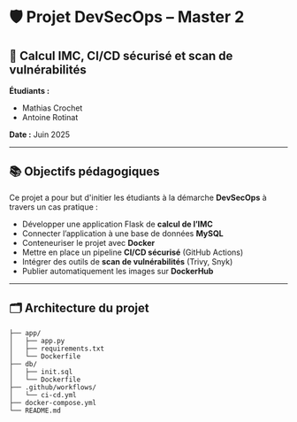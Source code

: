 # 🛡️ Projet DevSecOps – Master 2

## 🎯 Calcul IMC, CI/CD sécurisé et scan de vulnérabilités

**Étudiants :**  
- Mathias Crochet
- Antoine Rotinat 

**Date :** Juin 2025

---

## 📚 Objectifs pédagogiques

Ce projet a pour but d'initier les étudiants à la démarche **DevSecOps** à travers un cas pratique :

- Développer une application Flask de **calcul de l’IMC**
- Connecter l’application à une base de données **MySQL**
- Conteneuriser le projet avec **Docker**
- Mettre en place un pipeline **CI/CD sécurisé** (GitHub Actions)
- Intégrer des outils de **scan de vulnérabilités** (Trivy, Snyk)
- Publier automatiquement les images sur **DockerHub**

---

## 🗂️ Architecture du projet

```plaintext
├── app/
│   ├── app.py
│   ├── requirements.txt
│   └── Dockerfile
├── db/
│   ├── init.sql
│   └── Dockerfile
├── .github/workflows/
│   └── ci-cd.yml
├── docker-compose.yml
└── README.md
